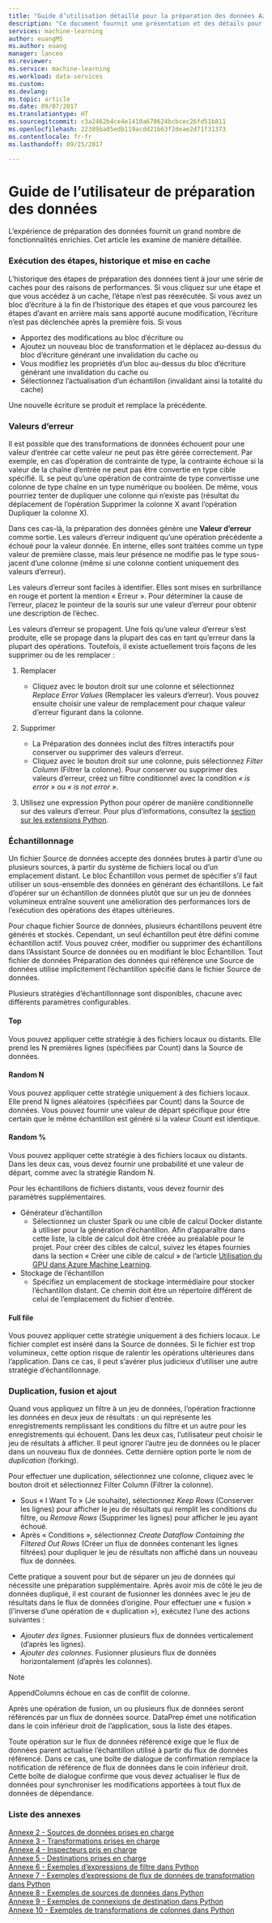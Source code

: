 ```yaml
---
title: "Guide d’utilisation détaillé pour la préparation des données Azure Machine Learning | Microsoft Docs"
description: "Ce document fournit une présentation et des détails pour la résolution des problèmes de données avec la préparation des données Azure ML."
services: machine-learning
author: euangMS
ms.author: euang
manager: lanceo
ms.reviewer: 
ms.service: machine-learning
ms.workload: data-services
ms.custom: 
ms.devlang: 
ms.topic: article
ms.date: 09/07/2017
ms.translationtype: HT
ms.sourcegitcommit: c3a2462b4ce4e1410a670624bcbcec26fd51b811
ms.openlocfilehash: 22389ba85edb119acdd21b63f2deae2d71f31373
ms.contentlocale: fr-fr
ms.lasthandoff: 09/25/2017

---
```

# <a name="data-preparation-user-guide"></a>Guide de l’utilisateur de préparation des données 
L’expérience de préparation des données fournit un grand nombre de fonctionnalités enrichies. Cet article les examine de manière détaillée.

### <a name="step-execution-history-and-caching"></a>Exécution des étapes, historique et mise en cache 
L’historique des étapes de préparation des données tient à jour une série de caches pour des raisons de performances. Si vous cliquez sur une étape et que vous accédez à un cache, l’étape n’est pas réexécutée. Si vous avez un bloc d’écriture à la fin de l’historique des étapes et que vous parcourez les étapes d’avant en arrière mais sans apporté aucune modification, l’écriture n’est pas déclenchée après la première fois. Si vous 
- Apportez des modifications au bloc d’écriture ou
- Ajoutez un nouveau bloc de transformation et le déplacez au-dessus du bloc d’écriture générant une invalidation du cache ou
- Vous modifiez les propriétés d’un bloc au-dessus du bloc d’écriture générant une invalidation du cache ou
- Sélectionnez l’actualisation d’un échantillon (invalidant ainsi la totalité du cache)

Une nouvelle écriture se produit et remplace la précédente.

### <a name="error-values"></a>Valeurs d’erreur

Il est possible que des transformations de données échouent pour une valeur d’entrée car cette valeur ne peut pas être gérée correctement. Par exemple, en cas d’opération de contrainte de type, la contrainte échoue si la valeur de la chaîne d’entrée ne peut pas être convertie en type cible spécifié. IL se peut qu’une opération de contrainte de type convertisse une colonne de type chaîne en un type numérique ou booléen. De même, vous pourriez tenter de dupliquer une colonne qui n’existe pas (résultat du déplacement de l’opération Supprimer la colonne X avant l’opération Dupliquer la colonne X).

Dans ces cas-là, la préparation des données génère une **Valeur d’erreur** comme sortie. Les valeurs d’erreur indiquent qu’une opération précédente a échoué pour la valeur donnée. En interne, elles sont traitées comme un type valeur de première classe, mais leur présence ne modifie pas le type sous-jacent d’une colonne (même si une colonne contient uniquement des valeurs d’erreur).

Les valeurs d’erreur sont faciles à identifier. Elles sont mises en surbrillance en rouge et portent la mention « Erreur ». Pour déterminer la cause de l’erreur, placez le pointeur de la souris sur une valeur d’erreur pour obtenir une description de l’échec.

Les valeurs d’erreur se propagent. Une fois qu’une valeur d’erreur s’est produite, elle se propage dans la plupart des cas en tant qu’erreur dans la plupart des opérations. Toutefois, il existe actuellement trois façons de les supprimer ou de les remplacer :

1) Remplacer
    -  Cliquez avec le bouton droit sur une colonne et sélectionnez *Replace Error Values* (Remplacer les valeurs d’erreur). Vous pouvez ensuite choisir une valeur de remplacement pour chaque valeur d’erreur figurant dans la colonne.

2) Supprimer
    - La Préparation des données inclut des filtres interactifs pour conserver ou supprimer des valeurs d’erreur.
    - Cliquez avec le bouton droit sur une colonne, puis sélectionnez *Filter Column* (Filtrer la colonne). Pour conserver ou supprimer des valeurs d’erreur, créez un filtre conditionnel avec la condition *« is error »* ou *« is not error »*.

3) Utilisez une expression Python pour opérer de manière conditionnelle sur des valeurs d’erreur. Pour plus d’informations, consultez la [section sur les extensions Python](data-prep-python-extensibility-overview.md).

### <a name="sampling"></a>Échantillonnage
Un fichier Source de données accepte des données brutes à partir d’une ou plusieurs sources, à partir du système de fichiers local ou d’un emplacement distant. Le bloc Échantillon vous permet de spécifier s’il faut utiliser un sous-ensemble des données en générant des échantillons. Le fait d’opérer sur un échantillon de données plutôt que sur un jeu de données volumineux entraîne souvent une amélioration des performances lors de l’exécution des opérations des étapes ultérieures.

Pour chaque fichier Source de données, plusieurs échantillons peuvent être générés et stockés. Cependant, un seul échantillon peut être défini comme échantillon actif. Vous pouvez créer, modifier ou supprimer des échantillons dans l’Assistant Source de données ou en modifiant le bloc Échantillon. Tout fichier de données Préparation des données qui référence une Source de données utilise implicitement l’échantillon spécifié dans le fichier Source de données.

Plusieurs stratégies d’échantillonnage sont disponibles, chacune avec différents paramètres configurables.

#### <a name="top"></a>Top
Vous pouvez appliquer cette stratégie à des fichiers locaux ou distants. Elle prend les N premières lignes (spécifiées par Count) dans la Source de données.

#### <a name="random-n"></a>Random N 
Vous pouvez appliquer cette stratégie uniquement à des fichiers locaux. Elle prend N lignes aléatoires (spécifiées par Count) dans la Source de données. Vous pouvez fournir une valeur de départ spécifique pour être certain que le même échantillon est généré si la valeur Count est identique.

#### <a name="random-"></a>Random % 
Vous pouvez appliquer cette stratégie à des fichiers locaux ou distants. Dans les deux cas, vous devez fournir une probabilité et une valeur de départ, comme avec la stratégie Random N.

Pour les échantillons de fichiers distants, vous devez fournir des paramètres supplémentaires.

- Générateur d’échantillon 
  - Sélectionnez un cluster Spark ou une cible de calcul Docker distante à utiliser pour la génération d’échantillon. Afin d’apparaître dans cette liste, la cible de calcul doit être créée au préalable pour le projet. Pour créer des cibles de calcul, suivez les étapes fournies dans la section « Créer une cible de calcul » de l’article [Utilisation du GPU dans Azure Machine Learning](how-to-use-gpu.md).
- Stockage de l’échantillon 
  - Spécifiez un emplacement de stockage intermédiaire pour stocker l’échantillon distant. Ce chemin doit être un répertoire différent de celui de l’emplacement du fichier d’entrée.

#### <a name="full-file"></a>Full file 
Vous pouvez appliquer cette stratégie uniquement à des fichiers locaux. Le fichier complet est inséré dans la Source de données. Si le fichier est trop volumineux, cette option risque de ralentir les opérations ultérieures dans l’application. Dans ce cas, il peut s’avérer plus judicieux d’utiliser une autre stratégie d’échantillonnage.


### <a name="forking-merging-and-appending"></a>Duplication, fusion et ajout

Quand vous appliquez un filtre à un jeu de données, l’opération fractionne les données en deux jeux de résultats : un qui représente les enregistrements remplissant les conditions du filtre et un autre pour les enregistrements qui échouent. Dans les deux cas, l’utilisateur peut choisir le jeu de résultats à afficher. Il peut ignorer l’autre jeu de données ou le placer dans un nouveau flux de données. Cette dernière option porte le nom de *duplication* (forking).

Pour effectuer une duplication, sélectionnez une colonne, cliquez avec le bouton droit et sélectionnez Filter Column (Filtrer la colonne).
- Sous « I Want To » (Je souhaite), sélectionnez *Keep Rows* (Conserver les lignes) pour afficher le jeu de résultats qui remplit les conditions du filtre, ou *Remove Rows* (Supprimer les lignes) pour afficher le jeu ayant échoué.
- Après « Conditions », sélectionnez *Create Dataflow Containing the Filtered Out Rows* (Créer un flux de données contenant les lignes filtrées) pour dupliquer le jeu de résultats non affiché dans un nouveau flux de données.


Cette pratique a souvent pour but de séparer un jeu de données qui nécessite une préparation supplémentaire. Après avoir mis de côté le jeu de données dupliqué, il est courant de fusionner les données avec le jeu de résultats dans le flux de données d’origine. Pour effectuer une « fusion » (l’inverse d’une opération de « duplication »), exécutez l’une des actions suivantes :
- *Ajouter des lignes*. Fusionner plusieurs flux de données verticalement (d’après les lignes). 
- *Ajouter des colonnes*. Fusionner plusieurs flux de données horizontalement (d’après les colonnes).


>[!NOTE]
>AppendColumns échoue en cas de conflit de colonne.


Après une opération de fusion, un ou plusieurs flux de données seront référencés par un flux de données source. DataPrep émet une notification dans le coin inférieur droit de l’application, sous la liste des étapes.


Toute opération sur le flux de données référencé exige que le flux de données parent actualise l’échantillon utilisé à partir du flux de données référencé. Dans ce cas, une boîte de dialogue de confirmation remplace la notification de référence de flux de données dans le coin inférieur droit. Cette boîte de dialogue confirme que vous devez actualiser le flux de données pour synchroniser les modifications apportées à tout flux de données de dépendance.

### <a name="list-of-appendices"></a>Liste des annexes 
[Annexe 2 - Sources de données prises en charge](data-prep-appendix2-supported-data-sources.md)  
[Annexe 3 - Transformations prises en charge](data-prep-appendix3-supported-transforms.md)  
[Annexe 4 - Inspecteurs pris en charge](data-prep-appendix4-supported-inspectors.md)  
[Annexe 5 - Destinations prises en charge](data-prep-appendix5-supported-destinations.md)  
[Annexe 6 - Exemples d’expressions de filtre dans Python](data-prep-appendix6-sample-filter-expressions-python.md)  
[Annexe 7 - Exemples d’expressions de flux de données de transformation dans Python](data-prep-appendix7-sample-transform-data-flow-python.md)  
[Annexe 8 - Exemples de sources de données dans Python](data-prep-appendix8-sample-source-connections-python.md)  
[Annexe 9 - Exemples de connexions de destination dans Python](data-prep-appendix9-sample-destination-connections-python.md)  
[Annexe 10 - Exemples de transformations de colonnes dans Python](data-prep-appendix10-sample-custom-column-transforms-python.md)  

